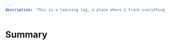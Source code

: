 ```yaml
---
description: 'This is a learning log, a place where I track everything I learn :)'
---
```


# Summary

